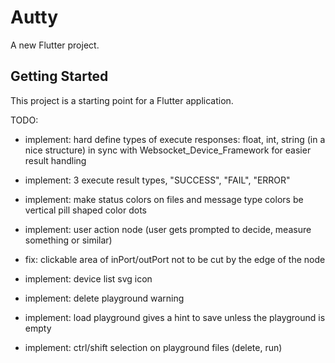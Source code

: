 # Autty

A new Flutter project.

## Getting Started

This project is a starting point for a Flutter application.

TODO:
- implement: hard define types of execute responses: float, int, string (in a nice structure) in sync with Websocket_Device_Framework for easier result handling
- implement: 3 execute result types, "SUCCESS", "FAIL", "ERROR"

- implement: make status colors on files and message type colors be vertical pill shaped color dots
- implement: user action node (user gets prompted to decide, measure something or similar)

- fix: clickable area of inPort/outPort not to be cut by the edge of the node

- implement: device list svg icon
- implement: delete playground warning
- implement: load playground gives a hint to save unless the playground is empty
- implement: ctrl/shift selection on playground files (delete, run)